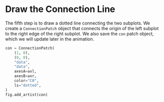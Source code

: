 # Draw the Connection Line

The fifth step is to draw a dotted line connecting the two subplots. We create a `ConnectionPatch` object that connects the origin of the left subplot to the right edge of the right subplot. We also save the `con` patch object, which we will update later in the animation.

```python
con = ConnectionPatch(
    (1, 0),
    (0, 0),
    "data",
    "data",
    axesA=axl,
    axesB=axr,
    color="C0",
    ls="dotted",
)
fig.add_artist(con)
```
